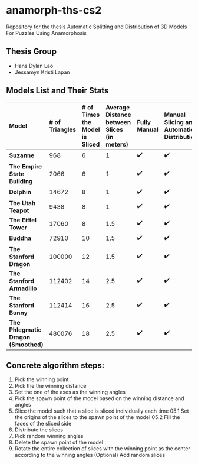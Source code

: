 # anamorph-ths-cs2
Repository for the thesis Automatic Splitting and Distribution of 3D Models For Puzzles Using Anamorphosis

## Thesis Group 
- Hans Dylan Lao
- Jessamyn Kristi Lapan

## Models List and Their Stats

| Model | # of Triangles | # of Times the Model is Sliced | Average Distance between Slices (in meters) | Fully Manual | Manual Slicing and Automatic Distribution | Fully Automatic | 
| :---- | :-------------- | :------------------------------ | :------------------------------------------- | :------------ | :----------------------------------------- | :--------------- |
| **Suzanne** | 968 | 6 | 1 | ✔️ | ✔️ | ✔️                                 
| **The Empire State Building** | 2066 | 6 | 1 | ✔️ | ✔️ | ✔️     
| **Dolphin** | 14672 | 8 | 1 | ✔️ | ✔️ | ✔️     
| **The Utah Teapot** | 9438 | 8 | 1 | ✔️ | ✔️ | ✔️     
| **The Eiffel Tower** | 17060 | 8 | 1.5 | ✔️ | ✔️ | ✔️     
| **Buddha** | 72910 | 10 | 1.5 | ✔️ | ✔️ | ✔️     
| **The Stanford Dragon** | 100000 | 12 | 1.5 | ✔️ | ✔️ | ✔️     
| **The Stanford Armadillo** | 112402 | 14 | 2.5 | ✔️ | ✔️ | ✔️     
| **The Stanford Bunny** | 112414 | 16 | 2.5 | ✔️ | ✔️ | ✔️     
| **The Phlegmatic Dragon (Smoothed)** | 480076 | 18 | 2.5 | ✔️ | ✔️ | ✔️     

## Concrete algorithm steps:
01.  Pick the winning point
02.  Pick the the winning distance
03.  Set the one of the axes as the winning angles
04.  Pick the spawn point of the model based on the winning distance and angles
05.  Slice the model such that a slice is sliced individually each time
05.1 Set the origins of the slices to the spawn point of the model
05.2 Fill the faces of the sliced side
07.  Distribute the slices
08.  Pick random winning angles
09.  Delete the spawn point of the model
10.  Rotate the entire collection of slices with the winning point as the center according to the winning angles
(Optional) Add random slices

